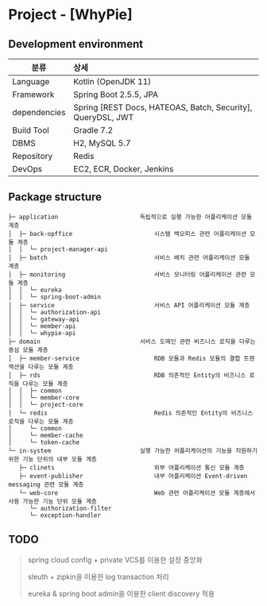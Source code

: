 Project - [WhyPie]
===

## Development environment

|분류|상세|
| ---------- | :--------- |
|Language|Kotlin (OpenJDK 11)|
|Framework|Spring Boot 2.5.5, JPA|
|dependencies|Spring [REST Docs, HATEOAS, Batch, Security], QueryDSL, JWT|
|Build Tool|Gradle 7.2|
|DBMS|H2, MySQL 5.7|
|Repository|Redis|
|DevOps|EC2, ECR, Docker, Jenkins|

## Package structure

```
├─ application                       독립적으로 실행 가능한 어플리케이션 모듈 계층
│  ├─ back-opffice                       시스템 백오피스 관련 어플리케이션 모듈 계층
│  │  └─ project-manager-api
│  ├─ batch                              서비스 배치 관련 어플리케이션 모듈 계층
│  ├─ monitoring                         서비스 모니터링 어플리케이션 관련 모듈 계층
│  │  └─ eureka
│  │  └─ spring-boot-admin
│  ├─ service                            서비스 API 어플리케이션 모듈 계층
│  │  └─ authorization-api
│  │  └─ gateway-api
│  │  └─ member-api
│  │  └─ whypie-api
├─ domain                            서비스 도메인 관련 비즈니스 로직을 다루는 중심 모듈 계층
│  ├─ member-service                     RDB 모듈과 Redis 모듈의 결합 트랜잭션을 다루는 모듈 계층
│  ├─ rds                                RDB 의존적인 Entity의 비즈니스 로직을 다루는 모듈 계층
│  │  ├─ common
│  │  └─ member-core
│  │  └─ project-core
│  └─ redis                              Redis 의존적인 Entity의 비즈니스 로직을 다루는 모듈 계층
│     └─ common
│     └─ member-cache
│     └─ token-cache
└─ in-system                         실행 가능한 어플리케이션의 기능을 지원하기 위한 기능 단위의 내부 모듈 계층
   ├─ clinets                            외부 어플리케이션 통신 모듈 계층
   ├─ event-publisher                    내부 어플리케이션 Event-driven messaging 관련 모듈 계층
   └─ web-core                           Web 관련 어플리케이션 모듈 계층에서 사용 가능한 기능 단위 모듈 계층
      └─ authorization-filter
      └─ exception-handler
```

## TODO

> spring cloud config + private VCS를 이용한 설정 중앙화
> 
> sleuth + zipkin을 이용한 log transaction 처리
> 
> eureka & spring boot admin을 이용한 client discovery 적용